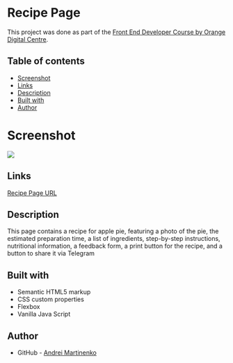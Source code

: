 # Recipe Page 

This project was done as part of the [Front End Developer Course by Orange Digital Centre](https://digitalcenter.orange.md/).

## Table of contents
- [Screenshot](#screenshot)
- [Links](#links)
- [Description](#Description)
- [Built with](#built-with)
- [Author](#author)

# Screenshot

![](/images/screenshot.png)

## Links

[Recipe Page URL](https://axinitm.github.io/ODC-Recipe/)

## Description
This page contains a recipe for apple pie, featuring a photo of the pie, the estimated preparation time, a list of ingredients, step-by-step instructions, nutritional information, a feedback form, a print button for the recipe, and a button to share it via Telegram

## Built with

- Semantic HTML5 markup
- CSS custom properties
- Flexbox
- Vanilla Java Script

## Author

- GitHub - [Andrei Martinenko](https://github.com/AxinitM)
